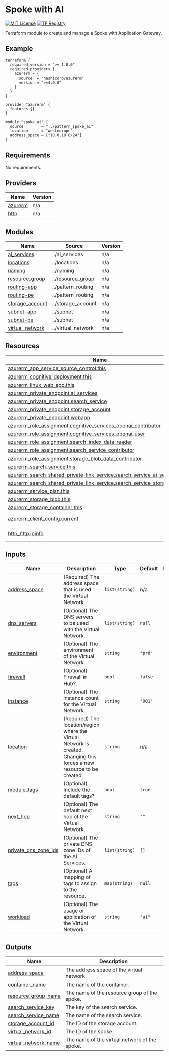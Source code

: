 <!-- BEGIN_TF_DOCS -->
# Spoke with AI
[![MIT License](https://img.shields.io/badge/license-MIT-orange.svg)](LICENSE) [![TF Registry](https://img.shields.io/badge/terraform-registry-blue.svg)](https://registry.terraform.io/modules/azurerm/resources/azure/latest/submodules/pattern_spoke_dmz)

Terraform module to create and manage a Spoke with Application Gateway.

## Example

```hcl
terraform {
  required_version = ">= 1.0.0"
  required_providers {
    azurerm = {
      source  = "hashicorp/azurerm"
      version = ">=4.0.0"
    }
  }
}

provider "azurerm" {
  features {}
}

module "spoke_ai" {
  source        = "../pattern_spoke_ai"
  location      = "westeurope"
  address_space = ["10.0.10.0/24"]
}
```

## Requirements

No requirements.

## Providers

| Name | Version |
|------|---------|
| <a name="provider_azurerm"></a> [azurerm](#provider\_azurerm) | n/a |
| <a name="provider_http"></a> [http](#provider\_http) | n/a |

## Modules

| Name | Source | Version |
|------|--------|---------|
| <a name="module_ai_services"></a> [ai\_services](#module\_ai\_services) | ../ai_services | n/a |
| <a name="module_locations"></a> [locations](#module\_locations) | ../locations | n/a |
| <a name="module_naming"></a> [naming](#module\_naming) | ../naming | n/a |
| <a name="module_resource_group"></a> [resource\_group](#module\_resource\_group) | ../resource_group | n/a |
| <a name="module_routing-app"></a> [routing-app](#module\_routing-app) | ../pattern_routing | n/a |
| <a name="module_routing-pe"></a> [routing-pe](#module\_routing-pe) | ../pattern_routing | n/a |
| <a name="module_storage_account"></a> [storage\_account](#module\_storage\_account) | ../storage_account | n/a |
| <a name="module_subnet-app"></a> [subnet-app](#module\_subnet-app) | ../subnet | n/a |
| <a name="module_subnet-pe"></a> [subnet-pe](#module\_subnet-pe) | ../subnet | n/a |
| <a name="module_virtual_network"></a> [virtual\_network](#module\_virtual\_network) | ../virtual_network | n/a |

## Resources

| Name | Type |
|------|------|
| [azurerm_app_service_source_control.this](https://registry.terraform.io/providers/hashicorp/azurerm/latest/docs/resources/app_service_source_control) | resource |
| [azurerm_cognitive_deployment.this](https://registry.terraform.io/providers/hashicorp/azurerm/latest/docs/resources/cognitive_deployment) | resource |
| [azurerm_linux_web_app.this](https://registry.terraform.io/providers/hashicorp/azurerm/latest/docs/resources/linux_web_app) | resource |
| [azurerm_private_endpoint.ai_services](https://registry.terraform.io/providers/hashicorp/azurerm/latest/docs/resources/private_endpoint) | resource |
| [azurerm_private_endpoint.search_service](https://registry.terraform.io/providers/hashicorp/azurerm/latest/docs/resources/private_endpoint) | resource |
| [azurerm_private_endpoint.storage_account](https://registry.terraform.io/providers/hashicorp/azurerm/latest/docs/resources/private_endpoint) | resource |
| [azurerm_private_endpoint.webapp](https://registry.terraform.io/providers/hashicorp/azurerm/latest/docs/resources/private_endpoint) | resource |
| [azurerm_role_assignment.cognitive_services_openai_contributor](https://registry.terraform.io/providers/hashicorp/azurerm/latest/docs/resources/role_assignment) | resource |
| [azurerm_role_assignment.cognitive_services_openai_user](https://registry.terraform.io/providers/hashicorp/azurerm/latest/docs/resources/role_assignment) | resource |
| [azurerm_role_assignment.search_index_data_reader](https://registry.terraform.io/providers/hashicorp/azurerm/latest/docs/resources/role_assignment) | resource |
| [azurerm_role_assignment.search_service_contributor](https://registry.terraform.io/providers/hashicorp/azurerm/latest/docs/resources/role_assignment) | resource |
| [azurerm_role_assignment.storage_blob_data_contributor](https://registry.terraform.io/providers/hashicorp/azurerm/latest/docs/resources/role_assignment) | resource |
| [azurerm_search_service.this](https://registry.terraform.io/providers/hashicorp/azurerm/latest/docs/resources/search_service) | resource |
| [azurerm_search_shared_private_link_service.search_service_ai_services_spls](https://registry.terraform.io/providers/hashicorp/azurerm/latest/docs/resources/search_shared_private_link_service) | resource |
| [azurerm_search_shared_private_link_service.search_service_storage_spls](https://registry.terraform.io/providers/hashicorp/azurerm/latest/docs/resources/search_shared_private_link_service) | resource |
| [azurerm_service_plan.this](https://registry.terraform.io/providers/hashicorp/azurerm/latest/docs/resources/service_plan) | resource |
| [azurerm_storage_blob.this](https://registry.terraform.io/providers/hashicorp/azurerm/latest/docs/resources/storage_blob) | resource |
| [azurerm_storage_container.this](https://registry.terraform.io/providers/hashicorp/azurerm/latest/docs/resources/storage_container) | resource |
| [azurerm_client_config.current](https://registry.terraform.io/providers/hashicorp/azurerm/latest/docs/data-sources/client_config) | data source |
| [http_http.ipinfo](https://registry.terraform.io/providers/hashicorp/http/latest/docs/data-sources/http) | data source |

## Inputs

| Name | Description | Type | Default | Required |
|------|-------------|------|---------|:--------:|
| <a name="input_address_space"></a> [address\_space](#input\_address\_space) | (Required) The address space that is used the Virtual Network. | `list(string)` | n/a | yes |
| <a name="input_dns_servers"></a> [dns\_servers](#input\_dns\_servers) | (Optional) The DNS servers to be used with the Virtual Network. | `list(string)` | `null` | no |
| <a name="input_environment"></a> [environment](#input\_environment) | (Optional) The environment of the Virtual Network. | `string` | `"prd"` | no |
| <a name="input_firewall"></a> [firewall](#input\_firewall) | (Optional) Firewall in Hub?. | `bool` | `false` | no |
| <a name="input_instance"></a> [instance](#input\_instance) | (Optional) The instance count for the Virtual Network. | `string` | `"001"` | no |
| <a name="input_location"></a> [location](#input\_location) | (Required) The location/region where the Virtual Network is created. Changing this forces a new resource to be created. | `string` | n/a | yes |
| <a name="input_module_tags"></a> [module\_tags](#input\_module\_tags) | (Optional) Include the default tags? | `bool` | `true` | no |
| <a name="input_next_hop"></a> [next\_hop](#input\_next\_hop) | (Optional) The default next hop of the Virtual Network. | `string` | `""` | no |
| <a name="input_private_dns_zone_ids"></a> [private\_dns\_zone\_ids](#input\_private\_dns\_zone\_ids) | (Optional) The private DNS zone IDs of the AI Services. | `list(string)` | `[]` | no |
| <a name="input_tags"></a> [tags](#input\_tags) | (Optional) A mapping of tags to assign to the resource. | `map(string)` | `null` | no |
| <a name="input_workload"></a> [workload](#input\_workload) | (Optional) The usage or application of the Virtual Network. | `string` | `"ai"` | no |

## Outputs

| Name | Description |
|------|-------------|
| <a name="output_address_space"></a> [address\_space](#output\_address\_space) | The address space of the virtual network. |
| <a name="output_container_name"></a> [container\_name](#output\_container\_name) | The name of the container. |
| <a name="output_resource_group_name"></a> [resource\_group\_name](#output\_resource\_group\_name) | The name of the resource group of the spoke. |
| <a name="output_search_service_key"></a> [search\_service\_key](#output\_search\_service\_key) | The key of the search service. |
| <a name="output_search_service_name"></a> [search\_service\_name](#output\_search\_service\_name) | The name of the search service. |
| <a name="output_storage_account_id"></a> [storage\_account\_id](#output\_storage\_account\_id) | The ID of the storage account. |
| <a name="output_virtual_network_id"></a> [virtual\_network\_id](#output\_virtual\_network\_id) | The ID of the spoke. |
| <a name="output_virtual_network_name"></a> [virtual\_network\_name](#output\_virtual\_network\_name) | The name of the virtual network of the spoke. |
<!-- END_TF_DOCS -->
